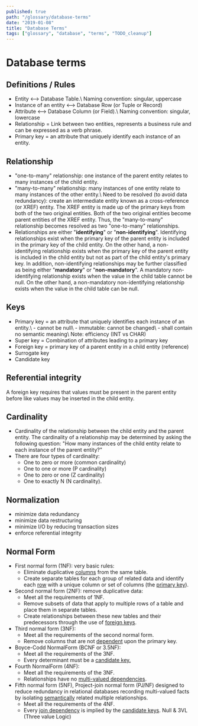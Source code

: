```yaml
---
published: true
path: "/glossary/database-terms"
date: "2019-01-08"
title: "Database Terms"
tags: ["glossary", "database", "terms", "TODO_cleanup"]
---
```


# Database terms

## Definitions / Rules

- Entity <--> Database Table.\\ Naming convention: singular, uppercase
- Instance of an entity <--> Database Row (or Tuple or Record)
- Attribute <--> Database Column (or Field).\\ Naming convention: singular, lowercase
- Relationship = Link between two entities, represents a business rule and can be expressed as a verb phrase.
- Primary key = an attribute that uniquely identify each instance of an entity.

## Relationship

- "one-to-many" relationship: one instance of the parent entity relates to many instances of the child entity.
- "many-to-many" relationship: many instances of one entity relate to many instances of the other entity.\\ Need to be resolved (to avoid data redundancy): create an intermediate entity known as a cross-reference (or XREF) entity. The XREF entity is made up of the primary keys from both of the two original entities. Both of the two original entities become parent entities of the XREF entity. Thus, the "many-to-many" relationship becomes resolved as two "one-to-many" relationships.
- Relationships are either "**identifying**" or "**non-identifying**". Identifying relationships exist when the primary key of the parent entity is included in the primary key of the child entity. On the other hand, a non-identifying relationship exists when the primary key of the parent entity is included in the child entity but not as part of the child entity's primary key. In addition, non-identifying relationships may be further classified as being either "**mandatory**" or "**non-mandatory**". A mandatory non-identifying relationship exists when the value in the child table cannot be null. On the other hand, a non-mandatory non-identifying relationship exists when the value in the child table can be null.

## Keys

- Primary key = an attribute that uniquely identifies each instance of an entity.\\ - cannot be null\\ - immutable: cannot be changed\\ - shall contain no semantic meaning\\ Note: efficiency (INT vs CHAR)
- Super key = Combination of attributes leading to a primary key
- Foreign key = primary key of a parent entity in a child entity (reference)
- Surrogate key
- Candidate key

## Referential integrity

A foreign key requires that values must be present in the parent entity before like values may be inserted in the child entity.

## Cardinality

- Cardinality of the relationship between the child entity and the parent entity. The cardinality of a relationship may be determined by asking the following question: "How many instances of the child entity relate to each instance of the parent entity?"
- There are four types of cardinality:
  - One to zero or more (common cardinality)
  - One to one or more (P cardinality)
  - One to zero or one (Z cardinality)
  - One to exactly N (N cardinality).

## Normalization

- minimize data redundancy
- minimize data restructuring
- minimize I/O by reducing transaction sizes
- enforce referential integrity

## Normal Form

- First normal form (1NF): very basic rules:
  - Eliminate duplicative [columns](http://databases.about.com/library/glossary/bldef-column.htm) from the same table.
  - Create separate tables for each group of related data and identify each [row](http://databases.about.com/library/glossary/bldef-row.htm) with a unique column or set of columns (the [primary key](http://databases.about.com/library/glossary/bldef-primarykey.htm)).
- Second normal form (2NF): remove duplicative data:
  - Meet all the requirements of 1NF.
  - Remove subsets of data that apply to multiple rows of a table and place them in separate tables.
  - Create relationships between these new tables and their predecessors through the use of [foreign keys](http://databases.about.com/library/glossary/bldef-foreignkey.htm).
- Third normal form (3NF):
  - Meet all the requirements of the second normal form.
  - Remove columns that are not [dependent](http://databases.about.com/od/specificproducts/a/Database-Dependency.htm) upon the primary key.
- Boyce-Codd NormalForm (BCNF or 3.5NF):
  - Meet all the requirements of the 3NF.
  - Every determinant must be a [candidate key.](http://databases.about.com/cs/specificproducts/g/candidate.htm)
- Fourth NormalForm (4NF):
  - Meet all the requirements of the 3NF.
  - Relationships have no [multi-valued dependencies](http://databases.about.com/od/specificproducts/g/multivalued-dependency.htm).
- Fifth normal form (5NF), Project-join normal form (PJ/NF) designed to reduce redundancy in relational databases recording multi-valued facts by isolating [semantically](http://en.wikipedia.org/wiki/Semantically) related multiple relationships.
  - Meet all the requirements of the 4NF.
  - Every [join dependency](http://en.wikipedia.org/wiki/Join_dependency) is implied by the [candidate keys](http://en.wikipedia.org/wiki/Candidate_key).
Null & 3VL (Three value Logic)
